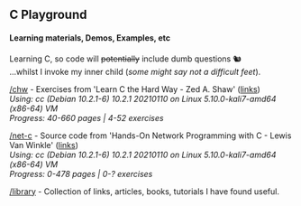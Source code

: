 ## C Playground 
#### Learning materials, Demos, Examples, etc

Learning C, so code will ~~potentially~~ include dumb questions 🐿️  
...whilst I invoke my inner child (*some might say not a difficult feet*).

[/chw](/chw) - Exercises from 'Learn C the Hard Way - Zed A. Shaw' ([links](/library/links.md))  
*Using: cc (Debian 10.2.1-6) 10.2.1 20210110 on Linux 5.10.0-kali7-amd64 (x86-64) VM*  
*Progress: 40-660 pages | 4-52 exercises*

[/net-c](/net-c) - Source code from 'Hands-On Network Programming with C - Lewis Van Winkle' ([links](/library/links.md))  
*Using: cc (Debian 10.2.1-6) 10.2.1 20210110 on Linux 5.10.0-kali7-amd64 (x86-64) VM*  
*Progress: 0-478 pages | 0-? exercises*

[/library](/library) - Collection of links, articles, books, tutorials I have found useful.
